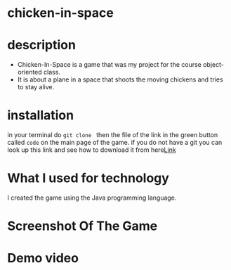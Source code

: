 # chicken-in-space

# description
- Chicken-In-Space is a game that was my project for the course object-oriented class.
- It is about a plane in a space that shoots the moving chickens and tries to stay alive.
# installation
in your terminal do `git clone ` then the file of the link in the green button called `code` on the main page of the game. 
if you do not have a git you can look up this link and see how to download it from here[Link](https://github.com/git-guides/install-git)
# What I used for technology
I created the game using the Java programming language.

# Screenshot Of The Game
# Demo video

